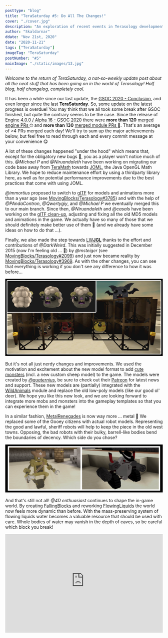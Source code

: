 ```yaml
---
posttype: "blog"
title: "TeraSaturday #5: Do All The Changes!"
cover: "./cover.jpg"
description: "An exploration of recent events in Terasology development."
author: "Skaldarnar"
ddate: "Nov 21st, 2020"
date: "2020-11-21"
tags: ["TeraSaturday"]
imageTag: "TeraSaturday"
postNumber: "#5"
mainImage: "./static/images/13.jpg"
---
```


_Welcome to the return of TeraSaturday, a not-so-weekly update post about all the neat stuff that has been going on in
the world of Terasology! Half blog, half changelog, completely cool._

It has been a while since our last update, the [GSOC 2020 - Conclusion](2020-09-27-gsoc-2020-summary), and even longer since the last **TeraSaturday**. 
So, some update on the latest progress is overdue! You may think that we all took some break after GSOC finished, but quite the contrary seems to be the case.
Since the release of [Engine 4.0.0 / Alpha 16 - GSOC 2020](https://github.com/MovingBlocks/Terasology/releases/tag/v4.0.0) there were **more than 120** <a href="https://github.com/search?q=org%3AMovingBlocks+type%3Apr+merged%3A2020-09-20..2020-11-19"> merged engine PRs </a> 🤓 and **more than 130** <a href="https://github.com/search?q=org%3ATerasology+type%3Apr+merged%3A2020-09-20..2020-11-19"> merged module PRs </a> 👾.
That's an average of >4 PRs merged each day! We'll try to sum up the major achievements below, but feel free to read through each and every commit message at your convenience 😋

A lot of these changes happened "under the hood" which means that, except for the obligatory new bugs 🐛, you as a player won't notice much of this. 
_@Michael P_ and _@Niruandaleth_ have been working on migrating our code base away from [TeraMath](https://github.com/MovingBlocks/TeraMath) towards [JOML](https://joml-ci.github.io/JOML/), the Java OpenGL Math Library. We hope to reduce maintenance effort by using a thirdparty library here, as well as for potential performance improvements due to the best practices that come with using JOML.

_@immortius_ proposed to switch to [glTF](https://www.khronos.org/gltf/) for models and animations more than a year ago (see [MovingBlocks/Terasology#3785](https://github.com/MovingBlocks/Terasology/pull/3785)) and with the help of _@PAndaContron_, _@Qwertygiy_, and _@Michael P_ we eventually merged this to our main branch. Since then, _@Niruandaleth_ and _@casals_ have been working on the [glTF clean-up](https://github.com/MovingBlocks/Terasology/issues/4156), adjusting and fixing all the old MD5 models and animations in the game. We actually have so many of those that we should definitely make better use of them 🧐 (and we already have some ideas on how to do that ...).

Finally, we also made the step towards [LW**JGL**](https://www.lwjgl.org/) thanks to the effort and contributions of _@DarkWeird_. This was initially suggested in December 2015 (now I'm feeling old ... 👴) by _@msteiger_ (see [MovingBlocks/Terasology#2099](https://github.com/MovingBlocks/Terasology/issues/2099)) and just now became reality by [MovingBlocks/Terasology#3969](https://github.com/MovingBlocks/Terasology/pull/3969). As with the other changes, you can see that everything is working if you don't see any difference to how it was before...

![Cute Monsters](cute-monsters.jpg)

But it's not all just nerdy changes and improvements. We used the motivation and excitement about the new model format to add [cute monsters](https://www.patreon.com/posts/39982825) (incl. a new custom sheep model) to the game. The models were created by [_@quaternius_](http://quaternius.com/), be sure to check out their [Patreon](https://www.patreon.com/quaternius/posts) for latest news and support.
These new models are (partially) integrated with the [WildAnimals](https://github.com/Terasology/WildAnimals) module and replace the old low-poly models (like our good ol' deer). We hope you like this new look, and we are looking forward to integrate more mobs and monsters into the gameplay templates so that you can experience them in the game!

In a similar fashion, [MetalRenegades](https://github.com/Terasology/MetalRenegades) is now way more ... metal 🤘 We replaced some of the Gooey citizens with actual robot models. Representing the good and lawful, sheriff robots will help to keep the piece in the old west towns. Opposing, the bad robots with their bulky, barrell-like bodies bend the boundaries of decency. Which side do you chose?

![Metal Renegades Robots](metal-renegades-robots.jpg)

And that's still not all! _@4D enthuasiast_ continues to shape the in-game world. By creating [FallingBlocks](https://github.com/Terasology/FallingBlocks) and reworking [FlowingLiquids](https://github.com/Terasology/FlowingLiquids) the world now feels more dynamic than before.
With the mass-preserving system of flowing liquids water becomes a valuable resource that should be used with care. 
Whole bodies of water may vanish in the depth of caves, so be careful which block you break!

<div style="display:flex;justify-content:center;">
<iframe style="width:560px;height:315px" src="https://www.youtube-nocookie.com/embed/CQHqrmoUWxQ" frameborder="0" allow="accelerometer; autoplay; clipboard-write; encrypted-media; gyroscope; picture-in-picture" allowfullscreen="allowfullscreen"></iframe>
</div>
